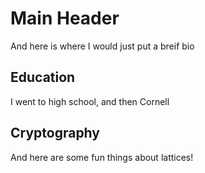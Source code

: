 # Main Header
And here is where I would just put a breif bio

## Education
I went to high school, and then Cornell

## Cryptography
And here are some fun things about lattices!
